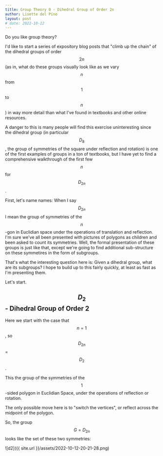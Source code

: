 ```yaml
---
title: Group Theory 0 - Dihedral Group of Order 2n
author: Lisette del Pino
layout: post
# date: 2022-10-12
---
```


<script type="text/javascript" async
  src="https://cdn.mathjax.org/mathjax/latest/MathJax.js?config=TeX-MML-AM_CHTML">
</script>

Do you like group theory?

I'd like to start a series of expository blog posts that "climb up the chain" of the dihedral groups of order $$2n$$ (as in, what do these groups visually look like as we vary $$n$$ from $$1$$ to $$n$$) in way more detail than what I've found in textbooks and other online resources. 

A danger to this is many people will find this exercise uninteresting since the dihedral group (in particular $$D_8$$, the group of symmetries of the square under reflection and rotation) is one of the first examples of groups in a ton of textbooks, but I have yet to find a comprehensive walkthrough of the first few $$n$$ for $$D_{2n}$$.

First, let's name names: When I say $$D_{2n}$$ I mean the group of symmetries of the $$n$$-gon in Euclidian space under the operations of translation and reflection. I'm sure we've all been presented with pictures of polygons as children and been asked to count its symmetries. Well, the formal presentation of these groups is just like that, except we're going to find additional sub-structure on these symmetires in the form of subgroups. 

That's what the interesting question here is: Given a dihedral group, what are its subgroups?
I hope to build up to this fairly quickly, at least as fast as I'm presenting them. 

Let's start. 

## $$D_2$$ - Dihedral Group of Order 2

Here we start with the case that $$n=1$$, so $$D_{2n}$$ = $$D_2$$. 

This the group of the symmetries of the $$1$$-sided polygon in Euclidian Space, under the operations of reflection or rotation. 

The only possible move here is to "switch the vertices", or reflect across the midpoint of the polygon. 

So, the group $$G = D_{2n} $$ looks like the set of these two symmetries:

<!-- ![](/assets/2022-10-12-20-21-28.png) -->

![d2]({{ site.url }}/assets/2022-10-12-20-21-28.png)

